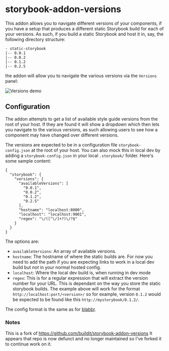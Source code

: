 # storybook-addon-versions

This addon allows you to navigate different versions of your components, if you have a setup that produces a different static Storybook build for each of your versions. As such, if you build a static Storybook and host it in, say, the following directory structure:
```
- static-storybook
|-- 0.0.1
|-- 0.0.2
|-- 0.1.2
|-- 0.2.5
```

the addon will allow you to navigate the various versions via the `Versions` panel:

![Versions demo](./docs/versions-demo.gif)

## Configuration

The addon attempts to get a list of available style guide versions from the root of your host. If they are found it will show a dropdown which then lets you navigate to the various versions, as such allowing users to see how a component may have changed over different versions.

The versions are expected to be in a configuration file `storybook-config.json` at the root of your host. You can also mock this in local dev by adding a `storybook-config.json` in your local `.storybook/` folder. Here's some sample content:

```
{
  "storybook": {
    "versions": {
      "availableVersions": [
        "0.0.1",
        "0.0.2",
        "0.1.2",
        "0.2.5"
      ],
      "hostname": "localhost:8000",
      "localhost": "localhost:9001",
      "regex": "\/([^\/]+?)\/?$"
    }
  }
}
```

The options are: 

- `availableVersions`: An array of available versions.
- `hostname`: The hostname of where the static builds are. For now you need to add the path if you are expecting links to 
work in a local dev build but *not* in your normal hosted config.
- `localhost`: Where the local dev build is, when running in dev mode
- `regex`: This is for a regular expression that will extract the version number for your URL. This is dependant on the way you store the static storybook builds. The example above will work for the format `http://localhost:port/<version>/` so for example, version `0.1.2` would be expected to be found like this `http://mystorybook/0.1.2/`.

The config format is the same as for [blabbr](https://github.com/buildit/storybook-addon-blabbr).

### Notes

This is a fork of https://github.com/buildit/storybook-addon-versions It appears that repo is now defunct and no longer maintained so I've forked it to continue work on it.
